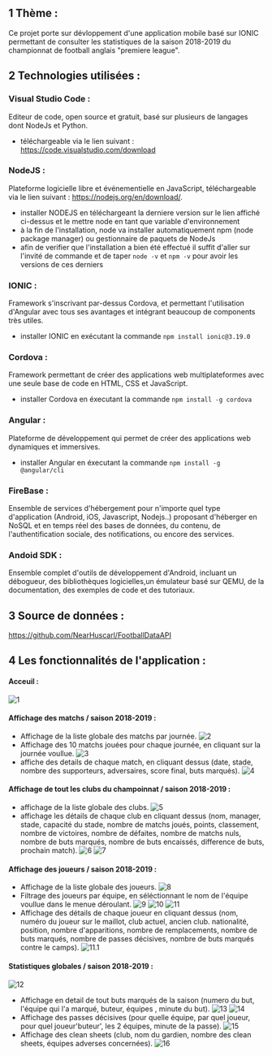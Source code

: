 ## 1 Thème :
Ce projet porte sur dévloppement d'une application mobile basé sur IONIC  permettant de consulter les statistiques de la saison 2018-2019 du championnat de football anglais "premiere league".

## 2 Technologies utilisées :

### Visual Studio Code :
Editeur de code, open source et gratuit, basé sur plusieurs de langages dont NodeJs et Python. 
* téléchargeable via le lien suivant :  https://code.visualstudio.com/download

### NodeJS :
Plateforme logicielle libre et événementielle en JavaScript, téléchargeable via le lien suivant : https://nodejs.org/en/download/.
* installer NODEJS en téléchargeant la derniere version sur le lien affiché ci-dessus et le mettre node en tant que variable d'environnement
* à la fin de l'installation, node va installer automatiquement npm (node package manager) ou gestionnaire de paquets de NodeJs
* afin de verifier que l'installation a bien été effectué il suffit d'aller sur l'invité de commande et de taper `node -v` et `npm -v` pour avoir les versions de ces derniers

### IONIC : 
Framework s'inscrivant par-dessus Cordova, et permettant l'utilisation d'Angular avec tous ses avantages et intégrant beaucoup de components très utiles. 
* installer IONIC en exécutant la commande `npm install ionic@3.19.0`

### Cordova : 
Framework permettant de créer des applications  web multiplateformes avec  une seule base de code en HTML, CSS et JavaScript.
* installer Cordova en éxecutant la commande `npm install -g cordova`

### Angular :
Plateforme de développement qui permet de créer des applications web dynamiques et immersives. 
* installer Angular en éxecutant la commande  `npm install -g @angular/cli`

### FireBase : 
Ensemble de services d'hébergement pour n'importe quel type d'application (Android, iOS, Javascript, Nodejs..) proposant d'héberger en NoSQL et en temps réel des bases de données, du contenu, de l'authentification sociale, des notifications, ou encore des services.

### Andoid SDK :
Ensemble complet d'outils de développement d'Android,  incluant un débogueur, des bibliothèques logicielles,un émulateur basé sur QEMU, de la documentation, des exemples de code et des tutoriaux. 


## 3 Source de données : 
https://github.com/NearHuscarl/FootballDataAPI

## 4 Les fonctionnalités de l'application : 

#### Acceuil :
![1](https://github.com/Abdessalam7/BENKAHOUL-Mohammed-Abdessalam-Repos/blob/master/AppScreenshots/1.png)

#### Affichage des matchs / saison 2018-2019 :
* Affichage de la liste globale des matchs par journée.
![2](https://github.com/Abdessalam7/BENKAHOUL-Mohammed-Abdessalam-Repos/blob/master/AppScreenshots/2.png)
* Affichage des 10 matchs jouées pour chaque journée, en cliquant sur la journée voullue.
![3](https://github.com/Abdessalam7/BENKAHOUL-Mohammed-Abdessalam-Repos/blob/master/AppScreenshots/3.png)
* affiche des details de chaque match, en cliquant dessus (date, stade, nombre des supporteurs, adversaires, score final, buts marqués).
![4](https://github.com/Abdessalam7/BENKAHOUL-Mohammed-Abdessalam-Repos/blob/master/AppScreenshots/4.png)


####  Affichage de tout les clubs du champoinnat / saison 2018-2019 : 
* affichage de la liste globale des clubs.
![5](https://github.com/Abdessalam7/BENKAHOUL-Mohammed-Abdessalam-Repos/blob/master/AppScreenshots/5.png)
* affichage les détails de chaque club en cliquant dessus (nom, manager, stade, capacité du stade, nombre de matchs joués, points, classement, nombre de victoires, nombre de défaites, nombre de matchs nuls, nombre de buts marqués, nombre de buts encaissés, difference de buts, prochain match).
![6](https://github.com/Abdessalam7/BENKAHOUL-Mohammed-Abdessalam-Repos/blob/master/AppScreenshots/6.png)
![7](https://github.com/Abdessalam7/BENKAHOUL-Mohammed-Abdessalam-Repos/blob/master/AppScreenshots/7.png)


####  Affichage des joueurs / saison 2018-2019 : 
* Affichage de la liste globale des joueurs.
![8](https://github.com/Abdessalam7/BENKAHOUL-Mohammed-Abdessalam-Repos/blob/master/AppScreenshots/8.png)
* Filtrage des joueurs par équipe, en séléctionnant le nom de l'équipe voullue dans le menue déroulant.
![9](https://github.com/Abdessalam7/BENKAHOUL-Mohammed-Abdessalam-Repos/blob/master/AppScreenshots/9.png)
![10](https://github.com/Abdessalam7/BENKAHOUL-Mohammed-Abdessalam-Repos/blob/master/AppScreenshots/10.png)
![11](https://github.com/Abdessalam7/BENKAHOUL-Mohammed-Abdessalam-Repos/blob/master/AppScreenshots/11.png)
* Affichage des détails de chaque joueur en cliquant dessus (nom, numéro du joueur sur le maillot, club actuel, ancien club. nationalité, position, nombre d'apparitions, nombre de remplacements, nombre de buts marqués, nombre de passes décisives, nombre de buts marqués contre le camps).
![11.1](https://github.com/Abdessalam7/BENKAHOUL-Mohammed-Abdessalam-Repos/blob/master/AppScreenshots/11.1.png)


####  Statistiques globales / saison 2018-2019  :
![12](https://github.com/Abdessalam7/BENKAHOUL-Mohammed-Abdessalam-Repos/blob/master/AppScreenshots/12.png)
* Affichage en detail de tout buts marqués de la saison (numero du but, l'équipe qui l'a marqué, buteur, équipes , minute du but).
![13](https://github.com/Abdessalam7/BENKAHOUL-Mohammed-Abdessalam-Repos/blob/master/AppScreenshots/13.png)
![14](https://github.com/Abdessalam7/BENKAHOUL-Mohammed-Abdessalam-Repos/blob/master/AppScreenshots/14.png)
* Affichage des passes décisives (pour quelle équipe, par quel joueur, pour quel joueur'buteur', les 2 équipes, minute de la passe).
![15](https://github.com/Abdessalam7/BENKAHOUL-Mohammed-Abdessalam-Repos/blob/master/AppScreenshots/15.png)
* Affichage des clean sheets (club, nom du gardien, nombre des clean sheets, équipes adverses concernées).
![16](https://github.com/Abdessalam7/BENKAHOUL-Mohammed-Abdessalam-Repos/blob/master/AppScreenshots/16.png)



